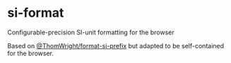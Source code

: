# si-format
Configurable-precision SI-unit formatting for the browser

Based on [@ThomWright/format-si-prefix](https://github.com/ThomWright/format-si-prefix) but adapted to be self-contained for the browser.
